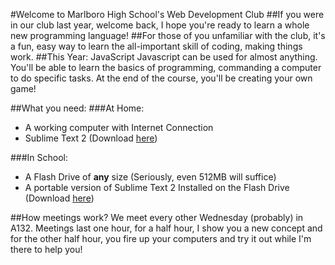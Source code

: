 #Welcome to Marlboro High School's Web Development Club
##If you were in our club last year, welcome back, I hope you're ready to learn a whole new programming language!
##For those of you unfamiliar with the club, it's a fun, easy way to learn the all-important skill of coding, making things work.
##This Year: JavaScript
Javascript can be used for almost anything. You'll be able to learn the basics of programming, commanding a computer to do specific tasks. At the end of the course, you'll be creating your own game!

##What you need:
###At Home:
- A working computer with Internet Connection
- Sublime Text 2 (Download [here](http://www.sublimetext.com/2 "Sublime Text Two"))

###In School:
- A Flash Drive of **any** size (Seriously, even 512MB will suffice)
- A portable version of Sublime Text 2 Installed on the Flash Drive (Download [here](http://c758482.r82.cf2.rackcdn.com/Sublime%20Text%202.0.2.zip "Sublime Text 2 Portable"))

##How meetings work?
We meet every other Wednesday (probably) in A132. Meetings last one hour, for a half hour, I show you a new concept and for the other half hour, you fire up your computers and try it out while I'm there to help you!
